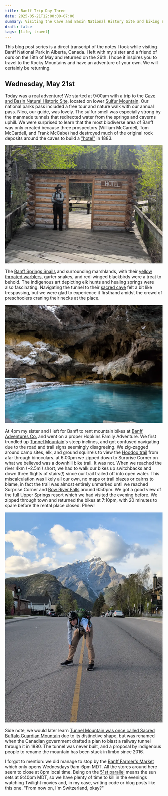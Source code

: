 ```yaml
---
title: Banff Trip Day Three
date: 2025-05-21T12:00:00-07:00
summary: Visiting the Cave and Basin National History Site and biking Banff.
draft: false
tags: [life, travel]
---
```


This blog post series is a direct transcript of the notes I took while visiting
Banff National Park in Alberta, Canada. I left with my sister and a friend of
ours on the 18th of May and returned on the 26th. I hope it inspires you to
travel to the Rocky Mountains and have an adventure of your own. We will
certainly be returning.

## Wednesday, May 21st

Today was a real adventure! We started at 9:00am with a trip to the [Cave and
Basin Natural Historic Site](https://parks.canada.ca/lhn-nhs/ab/caveandbasin),
located on lower [Sulfur
Mountain](https://www.banfflakelouise.com/experiences/sulphur-mountain-trail).
Our national parks pass included a free tour and nature walk with our annual
pass. Nico, our guide, was lovely. The sulfur smell was especially strong by
the manmade tunnels that redirected water from the springs and caverns uphill.
We were surprised to learn that the most biodiverse area of Banff was only
created because three prospectors (William McCardell, Tom McCardell, and Frank
McCabe) had destroyed much of the original rock deposits around the caves to
build a ["hotel"](https://parks.canada.ca/lhn-nhs/ab/caveandbasin/culture) in
1883.

![Sulfur Mountain Hotel](sulfur-mountain-hotel.webp)

The [Banff Springs
Snails](https://bowvalleynaturalists.org/natural-history/snails/) and
surrounding marshlands, with their [yellow throated
warblers](https://www.audubon.org/field-guide/bird/yellow-throated-warbler),
garter snakes, and red-winged blackbirds were a treat to behold. The indigenous
art depicting elk hunts and healing springs were also fascinating. Navigating
the tunnel to their [sacred
cave](https://parks.canada.ca/lhn-nhs/ab/caveandbasin/activ/activites-activities)
felt a bit like trespassing, but we were glad to experience it firsthand amidst
the crowd of preschoolers craning their necks at the place.

![Sulfur Cavern](sulfur-cavern.webp)

At 4pm my sister and I left for Banff to rent mountain bikes at [Banff Adventures
Co.](https://www.banffadventures.com/rentals/bikes/) and went on a proper
Hopkins Family Adventure. We first trundled up [Tunnel
Mountain](https://www.banfflakelouise.com/experiences/tunnel-mountain-summit-trail)'s
steep inclines, and got confused navigating due to the road and trail signs
seemingly disagreeing. We zig-zagged around camp sites, elk, and ground
squirrels to view the [Hoodoo
trail](https://www.banfflakelouise.com/experiences/hoodoos-trail) from afar
through binoculars. at 6:00pm we zipped down to Surprise Corner on what we
believed was a downhill bike trail. It was not. When we reached the river 4km
(~2.5mi) short, we had to walk our bikes up switchbacks and down three flights
of stairs(!) since our trail trailed off into open water. This miscalculation
was likely all our own, no maps or trail blazes or cairns to blame, in fact the
trail was almost entirely unmarked until we reached Surprise Corner and [Bow
River Falls](https://banff.ca/654/Bow-Falls-Trail) around 6:50pm. We got a
good view of the full Upper Springs resort which we had visited the evening
before. We zipped through town and returned the bikes at 7:10pm, with 20
minutes to spare before the rental place closed. Phew!

![Tired](tired.webp)

Side note, we would later learn [Tunnel Mountain was once called Sacred Buffalo
Guardian
Mountain](https://gripped.com/routes/tunnel-mountain-should-be-sacred-buffalo-guardian-mountain/)
due to its distinctive shape, but was renamed when the Canadian government
drafted a plan to blast a railway tunnel through it in 1880. The tunnel was
never built, and a proposal by indigenous people to rename the mountain has
been stuck in limbo since 2016.

I forgot to mention: we did manage to stop by the [Banff Farmer's
Market](https://banff.ca/1034/Farmers-Market) which only opens Wednesdays
9am-6pm MDT. All the stores around here seem to close at 8pm local time. Being
on the [51st parallel](https://www.google.com/search?q=banff+latitude) means
the sun sets at 9:40pm MDT, so we have plenty of time to kill in the evenings
watching Twilight movies and, in my case, writing code or blog posts like this
one. "From now on, I'm Switzerland, okay?"


